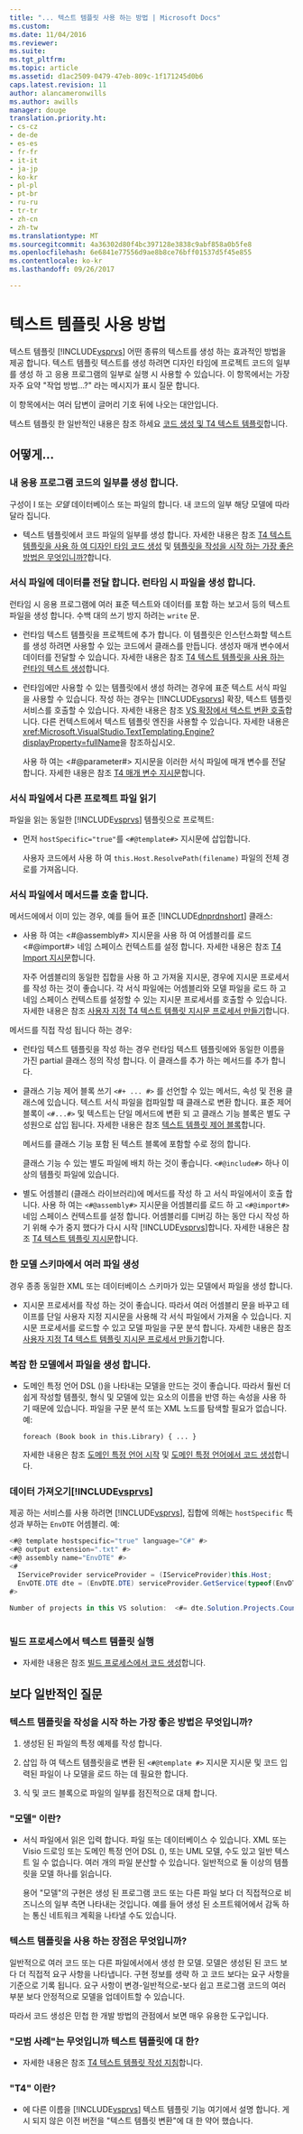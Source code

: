```yaml
---
title: "... 텍스트 템플릿 사용 하는 방법 | Microsoft Docs"
ms.custom: 
ms.date: 11/04/2016
ms.reviewer: 
ms.suite: 
ms.tgt_pltfrm: 
ms.topic: article
ms.assetid: d1ac2509-0479-47eb-809c-1f171245d0b6
caps.latest.revision: 11
author: alancameronwills
ms.author: awills
manager: douge
translation.priority.ht:
- cs-cz
- de-de
- es-es
- fr-fr
- it-it
- ja-jp
- ko-kr
- pl-pl
- pt-br
- ru-ru
- tr-tr
- zh-cn
- zh-tw
ms.translationtype: MT
ms.sourcegitcommit: 4a36302d80f4bc397128e3838c9abf858a0b5fe8
ms.openlocfilehash: 6e6841e77556d9ae8b8ce76bff01537d5f45e855
ms.contentlocale: ko-kr
ms.lasthandoff: 09/26/2017

---
```

# <a name="how-to--with-text-templates"></a>텍스트 템플릿 사용 방법
텍스트 템플릿 [!INCLUDE[vsprvs](../code-quality/includes/vsprvs_md.md)] 어떤 종류의 텍스트를 생성 하는 효과적인 방법을 제공 합니다. 텍스트 템플릿 텍스트를 생성 하려면 디자인 타임에 프로젝트 코드의 일부를 생성 하 고 응용 프로그램의 일부로 실행 시 사용할 수 있습니다. 이 항목에서는 가장 자주 요약 "작업 방법...?" 라는 메시지가 표시 질문 합니다.  
  
 이 항목에서는 여러 답변이 글머리 기호 뒤에 나오는 대안입니다.  
  
 텍스트 템플릿 한 일반적인 내용은 참조 하세요 [코드 생성 및 T4 텍스트 템플릿](../modeling/code-generation-and-t4-text-templates.md)합니다.  
  
## <a name="how-to-"></a>어떻게...  
  
### <a name="generate-part-of-my-application-code"></a>내 응용 프로그램 코드의 일부를 생성 합니다.  
 구성이 I 또는 *모델* 데이터베이스 또는 파일의 합니다. 내 코드의 일부 해당 모델에 따라 달라 집니다.  
  
-   텍스트 템플릿에서 코드 파일의 일부를 생성 합니다. 자세한 내용은 참조 [T4 텍스트 템플릿을 사용 하 여 디자인 타임 코드 생성](../modeling/design-time-code-generation-by-using-t4-text-templates.md) 및 [템플릿을 작성을 시작 하는 가장 좋은 방법은 무엇입니까?](#starting)합니다.  
  
### <a name="generate-files-at-run-time-passing-data-into-the-template"></a>서식 파일에 데이터를 전달 합니다. 런타임 시 파일을 생성 합니다.  
 런타임 시 응용 프로그램에 여러 표준 텍스트와 데이터를 포함 하는 보고서 등의 텍스트 파일을 생성 합니다. 수백 대의 쓰기 방지 하려는 `write` 문.  
  
-   런타임 텍스트 템플릿을 프로젝트에 추가 합니다. 이 템플릿은 인스턴스화할 텍스트를 생성 하려면 사용할 수 있는 코드에서 클래스를 만듭니다. 생성자 매개 변수에서 데이터를 전달할 수 있습니다. 자세한 내용은 참조 [T4 텍스트 템플릿을 사용 하는 런타임 텍스트 생성](../modeling/run-time-text-generation-with-t4-text-templates.md)합니다.  
  
-   런타임에만 사용할 수 있는 템플릿에서 생성 하려는 경우에 표준 텍스트 서식 파일을 사용할 수 있습니다. 작성 하는 경우는 [!INCLUDE[vsprvs](../code-quality/includes/vsprvs_md.md)] 확장, 텍스트 템플릿 서비스를 호출할 수 있습니다. 자세한 내용은 참조 [VS 확장에서 텍스트 변환 호출](../modeling/invoking-text-transformation-in-a-vs-extension.md)합니다. 다른 컨텍스트에서 텍스트 템플릿 엔진을 사용할 수 있습니다. 자세한 내용은 <xref:Microsoft.VisualStudio.TextTemplating.Engine?displayProperty=fullName>을 참조하십시오.  
  
     사용 하 여는 \<#@parameter#> 지시문을 이러한 서식 파일에 매개 변수를 전달 합니다. 자세한 내용은 참조 [T4 매개 변수 지시문](../modeling/t4-parameter-directive.md)합니다.  
  
### <a name="read-another-project-file-from-a-template"></a>서식 파일에서 다른 프로젝트 파일 읽기  
 파일을 읽는 동일한 [!INCLUDE[vsprvs](../code-quality/includes/vsprvs_md.md)] 템플릿으로 프로젝트:  
  
-   먼저 `hostSpecific="true"`를 `<#@template#>` 지시문에 삽입합니다.  
  
     사용자 코드에서 사용 하 여 `this.Host.ResolvePath(filename)` 파일의 전체 경로를 가져옵니다.  
  
### <a name="invoke-methods-from-a-template"></a>서식 파일에서 메서드를 호출 합니다.  
 메서드에에서 이미 있는 경우, 예를 들어 표준 [!INCLUDE[dnprdnshort](../code-quality/includes/dnprdnshort_md.md)] 클래스:  
  
-   사용 하 여는 \<#@assembly#> 지시문을 사용 하 여 어셈블리를 로드 \<#@import#> 네임 스페이스 컨텍스트를 설정 합니다. 자세한 내용은 참조 [T4 Import 지시문](../modeling/t4-import-directive.md)합니다.  
  
     자주 어셈블리의 동일한 집합을 사용 하 고 가져올 지시문, 경우에 지시문 프로세서를 작성 하는 것이 좋습니다. 각 서식 파일에는 어셈블리와 모델 파일을 로드 하 고 네임 스페이스 컨텍스트를 설정할 수 있는 지시문 프로세서를 호출할 수 있습니다. 자세한 내용은 참조 [사용자 지정 T4 텍스트 템플릿 지시문 프로세서 만들기](../modeling/creating-custom-t4-text-template-directive-processors.md)합니다.  
  
 메서드를 직접 작성 됩니다 하는 경우:  
  
-   런타임 텍스트 템플릿을 작성 하는 경우 런타임 텍스트 템플릿에와 동일한 이름을 가진 partial 클래스 정의 작성 합니다. 이 클래스를 추가 하는 메서드를 추가 합니다.  
  
-   클래스 기능 제어 블록 쓰기 `<#+ ... #>` 를 선언할 수 있는 메서드, 속성 및 전용 클래스에 있습니다. 텍스트 서식 파일을 컴파일할 때 클래스로 변환 합니다. 표준 제어 블록이 `<#...#>` 및 텍스트는 단일 메서드에 변환 되 고 클래스 기능 블록은 별도 구성원으로 삽입 됩니다. 자세한 내용은 참조 [텍스트 템플릿 제어 블록](../modeling/text-template-control-blocks.md)합니다.  
  
     메서드를 클래스 기능 포함 된 텍스트 블록에 포함할 수로 정의 합니다.  
  
     클래스 기능 수 있는 별도 파일에 배치 하는 것이 좋습니다. `<#@include#>` 하나 이상의 템플릿 파일에 있습니다.  
  
-   별도 어셈블리 (클래스 라이브러리)에 메서드를 작성 하 고 서식 파일에서이 호출 합니다. 사용 하 여는 `<#@assembly#>` 지시문을 어셈블리를 로드 하 고 `<#@import#>` 네임 스페이스 컨텍스트를 설정 합니다. 어셈블리를 디버깅 하는 동안 다시 작성 하기 위해 수가 중지 했다가 다시 시작 [!INCLUDE[vsprvs](../code-quality/includes/vsprvs_md.md)]합니다. 자세한 내용은 참조 [T4 텍스트 템플릿 지시문](../modeling/t4-text-template-directives.md)합니다.  
  
### <a name="generate-many-files-from-one-model-schema"></a>한 모델 스키마에서 여러 파일 생성  
 경우 종종 동일한 XML 또는 데이터베이스 스키마가 있는 모델에서 파일을 생성 합니다.  
  
-   지시문 프로세서를 작성 하는 것이 좋습니다. 따라서 여러 어셈블리 문을 바꾸고 테이프를 단일 사용자 지정 지시문을 사용해 각 서식 파일에서 가져올 수 있습니다. 지시문 프로세서를 로드할 수 있고 모델 파일을 구문 분석 합니다. 자세한 내용은 참조 [사용자 지정 T4 텍스트 템플릿 지시문 프로세서 만들기](../modeling/creating-custom-t4-text-template-directive-processors.md)합니다.  
  
### <a name="generate-files-from-a-complex-model"></a>복잡 한 모델에서 파일을 생성 합니다.  
  
-   도메인 특정 언어 DSL ()을 나타내는 모델을 만드는 것이 좋습니다. 따라서 훨씬 더 쉽게 작성할 템플릿, 형식 및 모델에 있는 요소의 이름을 반영 하는 속성을 사용 하기 때문에 있습니다. 파일을 구문 분석 또는 XML 노드를 탐색할 필요가 없습니다. 예:  
  
     `foreach (Book book in this.Library) { ... }`  
  
     자세한 내용은 참조 [도메인 특정 언어 시작](../modeling/getting-started-with-domain-specific-languages.md) 및 [도메인 특정 언어에서 코드 생성](../modeling/generating-code-from-a-domain-specific-language.md)합니다.  
  
### <a name="get-data-from-includevsprvscode-qualityincludesvsprvsmdmd"></a>데이터 가져오기[!INCLUDE[vsprvs](../code-quality/includes/vsprvs_md.md)]  
 제공 하는 서비스를 사용 하려면 [!INCLUDE[vsprvs](../code-quality/includes/vsprvs_md.md)], 집합에 의해는 `hostSpecific` 특성과 부하는 `EnvDTE` 어셈블리. 예:  
  
```csharp  
<#@ template hostspecific="true" language="C#" #>  
<#@ output extension=".txt" #>  
<#@ assembly name="EnvDTE" #>  
<#  
  IServiceProvider serviceProvider = (IServiceProvider)this.Host;  
  EnvDTE.DTE dte = (EnvDTE.DTE) serviceProvider.GetService(typeof(EnvDTE.DTE));  
#>  
  
Number of projects in this VS solution:  <#= dte.Solution.Projects.Count #>  
  
```  
  
### <a name="execute-text-templates-in-the-build-process"></a>빌드 프로세스에서 텍스트 템플릿 실행  
  
-   자세한 내용은 참조 [빌드 프로세스에서 코드 생성](../modeling/code-generation-in-a-build-process.md)합니다.  
  
## <a name="more-general-questions"></a>보다 일반적인 질문  
  
###  <a name="starting"></a>텍스트 템플릿을 작성을 시작 하는 가장 좋은 방법은 무엇입니까?  
  
1.  생성된 된 파일의 특정 예제를 작성 합니다.  
  
2.  삽입 하 여 텍스트 템플릿을로 변환 된 `<#@template #>` 지시문 지시문 및 코드 입력된 파일이 나 모델을 로드 하는 데 필요한 합니다.  
  
3.  식 및 코드 블록으로 파일의 일부를 점진적으로 대체 합니다.  
  
### <a name="what-is-a-model"></a>"모델" 이란?  
  
-   서식 파일에서 읽은 입력 합니다. 파일 또는 데이터베이스 수 있습니다. XML 또는 Visio 드로잉 또는 도메인 특정 언어 DSL (), 또는 UML 모델, 수도 있고 일반 텍스트 일 수 없습니다. 여러 개의 파일 분산할 수 있습니다. 일반적으로 둘 이상의 템플릿을 모델 하나를 읽습니다.  
  
     용어 "모델"의 구현은 생성 된 프로그램 코드 또는 다른 파일 보다 더 직접적으로 비즈니스의 일부 측면 나타내는 것입니다. 예를 들어 생성 된 소프트웨어에서 감독 하는 통신 네트워크 계획을 나타낼 수도 있습니다.  
  
### <a name="what-is-the-benefit-of-using-text-templates"></a>텍스트 템플릿을 사용 하는 장점은 무엇입니까?  
 일반적으로 여러 코드 또는 다른 파일에서에서 생성 한 모델. 모델은 생성된 된 코드 보다 더 직접적 요구 사항을 나타냅니다. 구현 정보를 생략 하 고 코드 보다는 요구 사항을 기준으로 기록 됩니다. 요구 사항이 변경-일반적으로-보다 쉽고 프로그램 코드의 여러 부분 보다 안정적으로 모델을 업데이트할 수 있습니다.  
  
 따라서 코드 생성은 민첩 한 개발 방법의 관점에서 보면 매우 유용한 도구입니다.  
  
### <a name="what-best-practices-are-there-for-text-templates"></a>"모범 사례"는 무엇입니까 텍스트 템플릿에 대 한?  
  
-   자세한 내용은 참조 [T4 텍스트 템플릿 작성 지침](../modeling/guidelines-for-writing-t4-text-templates.md)합니다.  
  
### <a name="what-is-t4"></a>"T4" 이란?  
  
-   에 다른 이름을 [!INCLUDE[vsprvs](../code-quality/includes/vsprvs_md.md)] 텍스트 템플릿 기능 여기에서 설명 합니다. 게시 되지 않은 이전 버전을 "텍스트 템플릿 변환"에 대 한 약어 했습니다.

